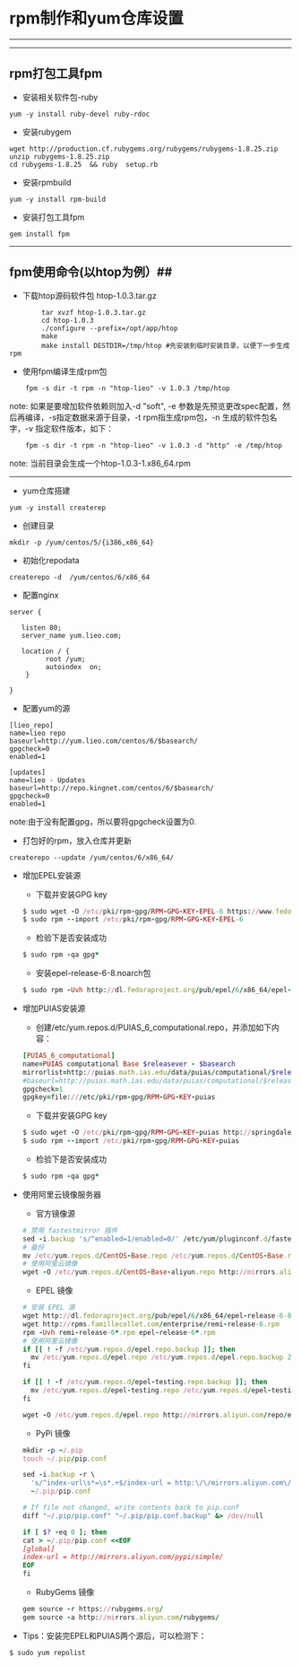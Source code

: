 # rpm制作和yum仓库设置
---

---
## rpm打包工具fpm ##

 - 安装相关软件包-ruby
 
```
yum -y install ruby-devel ruby-rdoc  
```
 - 安装rubygem
 
```
wget http://production.cf.rubygems.org/rubygems/rubygems-1.8.25.zip  
unzip rubygems-1.8.25.zip
cd rubygems-1.8.25  && ruby  setup.rb
```

- 安装rpmbuild

```
yum -y install rpm-build
```

- 安装打包工具fpm

```
gem install fpm
```
---
## fpm使用命令(以htop为例）##
   

- 下载htop源码软件包 htop-1.0.3.tar.gz 
    
```
        tar xvzf htop-1.0.3.tar.gz 
        cd htop-1.0.3
        ./configure --prefix=/opt/app/htop
        make
        make install DESTDIR=/tmp/htop #先安装到临时安装目录，以便下一步生成rpm
```

- 使用fpm编译生成rpm包

```
    fpm -s dir -t rpm -n "htop-lieo" -v 1.0.3 /tmp/htop
```
    
note: 如果是要增加软件依赖则加入-d "soft", -e 参数是先预览更改spec配置，然后再编译，-s指定数据来源于目录，-t rpm指生成rpm包，-n 生成的软件包名字，-v 指定软件版本，如下：

```
    fpm -s dir -t rpm -n "htop-lieo" -v 1.0.3 -d "http" -e /tmp/htop
```
note:   当前目录会生成一个htop-1.0.3-1.x86_64.rpm

---
- yum仓库搭建

```
yum -y install createrep
```

- 创建目录

```
mkdir -p /yum/centos/5/{i386,x86_64}
```

- 初始化repodata

```
createrepo -d  /yum/centos/6/x86_64
```

- 配置nginx

```
server {

   listen 80;
   server_name yum.lieo.com;

   location / {
         root /yum;
         autoindex  on;
    }

}
```

- 配置yum的源

```
[lieo_repo]
name=lieo repo
baseurl=http://yum.lieo.com/centos/6/$basearch/
gpgcheck=0
enabled=1

[updates]
name=lieo - Updates
baseurl=http://repo.kingnet.com/centos/6/$basearch/
gpgcheck=0
enabled=1

```
note:由于没有配置gpg，所以要将gpgcheck设置为0.

- 打包好的rpm，放入仓库并更新

```
createrepo --update /yum/centos/6/x86_64/
```

- 增加EPEL安装源
  - 下载并安装GPG key
  ```ruby
  $ sudo wget -O /etc/pki/rpm-gpg/RPM-GPG-KEY-EPEL-6 https://www.fedoraproject.org/static/0608B895.txt
  $ sudo rpm --import /etc/pki/rpm-gpg/RPM-GPG-KEY-EPEL-6
  ```

  - 检验下是否安装成功
  ```ruby
  $ sudo rpm -qa gpg*
  ```

  - 安装epel-release-6-8.noarch包
  ```ruby
  $ sudo rpm -Uvh http://dl.fedoraproject.org/pub/epel/6/x86_64/epel-release-6-8.noarch.rpm
  ```

- 增加PUIAS安装源
  - 创建/etc/yum.repos.d/PUIAS_6_computational.repo，并添加如下内容：
  ```ruby
  [PUIAS_6_computational]
  name=PUIAS computational Base $releasever - $basearch
  mirrorlist=http://puias.math.ias.edu/data/puias/computational/$releasever/$basearch/mirrorlist
  #baseurl=http://puias.math.ias.edu/data/puias/computational/$releasever/$basearch
  gpgcheck=1
  gpgkey=file:///etc/pki/rpm-gpg/RPM-GPG-KEY-puias
  ```
  
  - 下载并安装GPG key
  ```ruby
  $ sudo wget -O /etc/pki/rpm-gpg/RPM-GPG-KEY-puias http://springdale.math.ias.edu/data/puias/6/x86_64/os/RPM-GPG-KEY-puias
  $ sudo rpm --import /etc/pki/rpm-gpg/RPM-GPG-KEY-puias
  ```

  - 检验下是否安装成功
  ```ruby
  $ sudo rpm -qa gpg*
  ```

- 使用阿里云镜像服务器
  - 官方镜像源

  ```ruby
  # 禁用 fastestmirror 插件
  sed -i.backup 's/^enabled=1/enabled=0/' /etc/yum/pluginconf.d/fastestmirror.conf
  # 备份
  mv /etc/yum.repos.d/CentOS-Base.repo /etc/yum.repos.d/CentOS-Base.repo.backup
  # 使用阿里云镜像
  wget -O /etc/yum.repos.d/CentOS-Base-aliyun.repo http://mirrors.aliyun.com/repo/Centos-6.repo
  ```

  - EPEL 镜像

  ```ruby
  # 安装 EPEL 源
  wget http://dl.fedoraproject.org/pub/epel/6/x86_64/epel-release-6-8.noarch.rpm
  wget http://rpms.famillecollet.com/enterprise/remi-release-6.rpm
  rpm -Uvh remi-release-6*.rpm epel-release-6*.rpm
  # 使用阿里云镜像
  if [[ ! -f /etc/yum.repos.d/epel.repo.backup ]]; then
    mv /etc/yum.repos.d/epel.repo /etc/yum.repos.d/epel.repo.backup 2>/dev/null || :
  fi

  if [[ ! -f /etc/yum.repos.d/epel-testing.repo.backup ]]; then
    mv /etc/yum.repos.d/epel-testing.repo /etc/yum.repos.d/epel-testing.repo.backup 2>/dev/null || :
  fi

  wget -O /etc/yum.repos.d/epel.repo http://mirrors.aliyun.com/repo/epel-6.repo
  ```

  - PyPi 镜像
  ```ruby
  mkdir -p ~/.pip
  touch ~/.pip/pip.conf

  sed -i.backup -r \
    's/^index-url\s*=\s*.+$/index-url = http:\/\/mirrors.aliyun.com\/pypi\/simple\//' \
    ~/.pip/pip.conf

  # If file not changed, write contents back to pip.conf
  diff "~/.pip/pip.conf" "~/.pip/pip.conf.backup" &> /dev/null

  if [ $? -eq 0 ]; then
  cat > ~/.pip/pip.conf <<EOF
  [global]
  index-url = http://mirrors.aliyun.com/pypi/simple/
  EOF
  fi
  ```
  - RubyGems 镜像
  ```ruby
  gem source -r https://rubygems.org/
  gem source -a http://mirrors.aliyun.com/rubygems/
  
  ```

- Tips：安装完EPEL和PUIAS两个源后，可以检测下：
```ruby
$ sudo yum repolist
```
